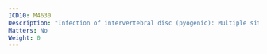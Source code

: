 ```yaml
---
ICD10: M4630
Description: "Infection of intervertebral disc (pyogenic): Multiple sites in spine"
Matters: No
Weight: 0
---
```


